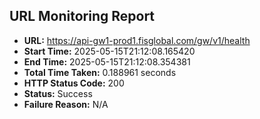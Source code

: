 ## URL Monitoring Report

- **URL:** https://api-gw1-prod1.fisglobal.com/gw/v1/health
- **Start Time:** 2025-05-15T21:12:08.165420
- **End Time:** 2025-05-15T21:12:08.354381
- **Total Time Taken:** 0.188961 seconds
- **HTTP Status Code:** 200
- **Status:** Success
- **Failure Reason:** N/A
